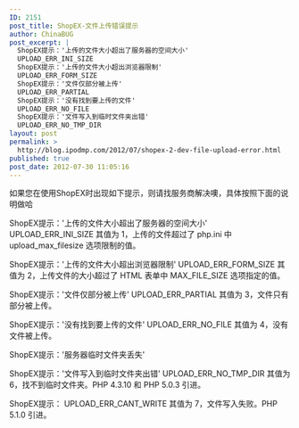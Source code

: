```yaml
---
ID: 2151
post_title: ShopEX-文件上传错误提示
author: ChinaBUG
post_excerpt: |
  ShopEX提示：'上传的文件大小超出了服务器的空间大小'
  UPLOAD_ERR_INI_SIZE
  ShopEX提示：'上传的文件大小超出浏览器限制'
  UPLOAD_ERR_FORM_SIZE
  ShopEX提示：'文件仅部分被上传'
  UPLOAD_ERR_PARTIAL
  ShopEX提示：'没有找到要上传的文件'
  UPLOAD_ERR_NO_FILE
  ShopEX提示：'文件写入到临时文件夹出错'
  UPLOAD_ERR_NO_TMP_DIR
layout: post
permalink: >
  http://blog.ipodmp.com/2012/07/shopex-2-dev-file-upload-error.html
published: true
post_date: 2012-07-30 11:05:16
---
```

如果您在使用ShopEX时出现如下提示，则请找服务商解决噢，具体按照下面的说明做哈

ShopEX提示：'上传的文件大小超出了服务器的空间大小'
UPLOAD_ERR_INI_SIZE
其值为 1，上传的文件超过了 php.ini 中 upload_max_filesize 选项限制的值。

ShopEX提示：'上传的文件大小超出浏览器限制'
UPLOAD_ERR_FORM_SIZE
其值为 2，上传文件的大小超过了 HTML 表单中 MAX_FILE_SIZE 选项指定的值。

ShopEX提示：'文件仅部分被上传'
UPLOAD_ERR_PARTIAL
其值为 3，文件只有部分被上传。

ShopEX提示：'没有找到要上传的文件'
UPLOAD_ERR_NO_FILE
其值为 4，没有文件被上传。

ShopEX提示：'服务器临时文件夹丢失'

ShopEX提示：'文件写入到临时文件夹出错'
UPLOAD_ERR_NO_TMP_DIR
其值为 6，找不到临时文件夹。PHP 4.3.10 和 PHP 5.0.3 引进。

ShopEX提示：
UPLOAD_ERR_CANT_WRITE
其值为 7，文件写入失败。PHP 5.1.0 引进。